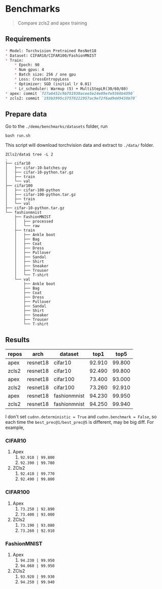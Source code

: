 
# Benchmarks

>Compare zcls2 and apex training

## Requirements

```markdown
* Model: Torchvision Pretrained ResNet18
* Dataset: CIFAR10/CIFAR100/FashionMNIST
* Train:
    * Epoch: 90
    * Num gpus: 4
    * Batch size: 256 / one gpu
    * Loss: CrossEntropyLoss
    * Optimizer: SGD (initial lr 0.01)
    * Lr_scheduler: Warmup (5) + MultiStepLR(30/60/80)
* apex: commit `727a6452c9b781930acee5e24e09efe9360b4890`
* zcls2: commit `193b3995c37578222957ac9e72f6ad9d49438b70`
```

## Prepare data

Go to the `./demo/benchmarks/datasets` folder, run

```shell
bash run.sh
```

This script will download torchvision data and extract to `./data/` folder.

```
ZCls2/data$ tree -L 2
.
├── cifar10
│   ├── cifar-10-batches-py
│   ├── cifar-10-python.tar.gz
│   ├── train
│   └── val
├── cifar100
│   ├── cifar-100-python
│   ├── cifar-100-python.tar.gz
│   ├── train
│   └── val
├── cifar-10-python.tar.gz
└── fashionmnist
    ├── FashionMNIST
    │   ├── processed
    │   └── raw
    ├── train
    │   ├── Ankle boot
    │   ├── Bag
    │   ├── Coat
    │   ├── Dress
    │   ├── Pullover
    │   ├── Sandal
    │   ├── Shirt
    │   ├── Sneaker
    │   ├── Trouser
    │   └── T-shirt
    └── val
        ├── Ankle boot
        ├── Bag
        ├── Coat
        ├── Dress
        ├── Pullover
        ├── Sandal
        ├── Shirt
        ├── Sneaker
        ├── Trouser
        └── T-shirt
```

## Results

| repos  | arch | dataset  | top1  | top5  |
|---|---|---|---|---|
| apex  | resnet18  | cifar10  | 92.910 | 99.800 |
| zcls2 | resnet18  | cifar10  | 92.490 | 99.800 |
| apex  | resnet18  | cifar100 | 73.400 | 93.000 |
| zcls2 | resnet18  | cifar100 | 73.260 | 92.910 |
| apex  | resnet18  | fashionmnist  | 94.230 | 99.950 |
| zcls2 | resnet18  | fashionmnist  | 94.250 | 99.940 |

I don't set `cudnn.deterministic = True` and `cudnn.benchmark = False`, so each time the `best_prec@1/best_prec@5` is different, may be big diff. For example, 

### CIFAR10

1. Apex
   1. `92.910 | 99.800`
   2. `92.390 | 99.780`
2. ZCls2
   1. `92.410 | 99.770`
   2. `92.490 | 99.800`

### CIFAR100

1. Apex
   1. `73.250 | 92.890`
   2. `73.400 | 93.000`
2. ZCls2
   1. `73.190 | 93.080`
   2. `73.260 | 92.910`

### FashionMNIST

1. Apex
   1. `94.230 | 99.950`
   2. `94.060 | 99.950`
2. ZCls2
   1. `93.920 | 99.930`
   2. `94.250 | 99.940`
